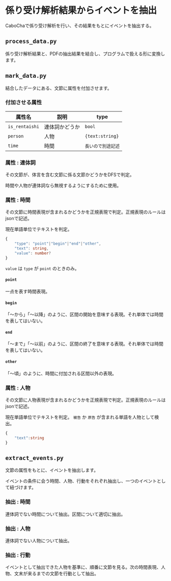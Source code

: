 # 係り受け解析結果からイベントを抽出

CaboChaで係り受け解析を行い、その結果をもとにイベントを抽出する。

## `process_data.py`
係り受け解析結果と、PDFの抽出結果を結合し、プログラムで扱える形に変換します。

## `mark_data.py`
結合したデータにある、文節に属性を付加させます。

### 付加させる属性
| 属性名         | 説明           | type               |
| -------------- | -------------- | ------------------ |
| `is_rentaishi` | 連体詞かどうか | `bool`             |
| `person`       | 人物           | `{text:string}`    |
| `time`         | 時間           | `長いので別途記述` |

### 属性 : 連体詞
その文節が、体言を含む文節に係る文節かどうかをDFSで判定。

時間や人物が連体詞なら無視するようにするために使用。

### 属性 : 時間
その文節に時間表現が含まれるかどうかを正規表現で判定。正規表現のルールはjsonで記述。

現在単語単位でテキストを判定。

``` TypeScript
{
    "type": "point"|"begin"|"end"|"other",
    "text": string,
    "value": number?
}
```

`value` は `type` が `point` のときのみ。

#### `point`
一点を表す時間表現。
#### `begin`
「～から」「～以降」のように、区間の開始を意味する表現。それ単体では時間を表してはいない。
#### `end`
「～まで」「～以前」のように、区間の終了を意味する表現。それ単体では時間を表してはいない。
#### `other`
「～頃」のように、時間に付加される区間以外の表現。

### 属性 : 人物
その文節に人物表現が含まれるかどうかを正規表現で判定。正規表現のルールはjsonで記述。

現在単語単位でテキストを判定。 `被告` か `原告` が含まれる単語を人物として検出。

``` TypeScript
{
    "text":string
}
```

## `extract_events.py`
文節の属性をもとに、イベントを抽出します。

イベントの条件に会う時間、人物、行動をそれぞれ抽出し、一つのイベントとして紐づけます。

### 抽出 : 時間
連体詞でない時間について抽出。区間について適切に抽出。

### 抽出 : 人物
連体詞でない人物について抽出。

### 抽出 : 行動
イベントとして抽出できた人物を基準に、順番に文節を見る。次の時間表現、人物、文末が来るまでの文節を行動として抽出。

